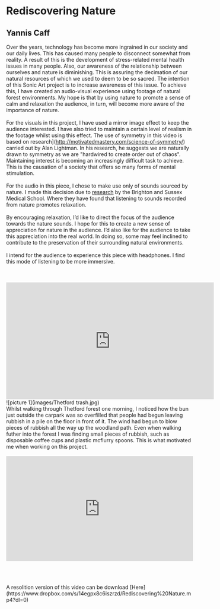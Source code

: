 # Rediscovering Nature
## Yannis Caff

Over the years, technology has become more ingrained in our society and our daily lives. This has caused many people to disconnect somewhat from reality. A result of this is the development of stress-related mental health issues in many people. Also, our awareness of the relationship between ourselves and nature is diminishing. This is assuring the decimation of our natural resources of which we used to deem to be so sacred. The intention of this Sonic Art project is to increase awareness of this issue. To achieve this, I have created an audio-visual experience using footage of natural forest environments. My hope is that by using nature to promote a sense of calm and relaxation the audience, in turn, will become more aware of the importance of nature. <br>
<br>
For the visuals in this project, I have used a mirror image effect to keep the audience interested. I have also tried to maintain a certain level of realism in the footage whilst using this effect. The use of symmetry in this video is based on research](http://motivatedmastery.com/science-of-symmetry/) carried out by Alan Lightman. In his research, he suggests we are naturally drawn to symmetry as we are "hardwired to create order out of chaos". Maintaining interest is becoming an increasingly difficult task to achieve. This is the causation of a society that offers so many forms of mental stimulation.<br>
<br>
For the audio in this piece, I chose to make use only of sounds sourced by nature. I made this decision due to [research](https://www.sciencedaily.com/releases/2017/03/170330132354.htm) by the Brighton and Sussex Medical School. Where they have found that listening to sounds recorded from nature promotes relaxation. <br>
<br>
By encouraging relaxation, I’d like to direct the focus of the audience towards the nature sounds. I hope for this to create a new sense of appreciation for nature in the audience. I’d also like for the audience to take this appreciation into the real world. In doing so, some may feel inclined to contribute to the preservation of their surrounding natural environments.<br>
<br>
I intend for the audience to experience this piece with headphones. I find this mode of listening to be more immersive.<br>
<br>
<br>
<iframe width="560" height="315" src="https://www.youtube.com/embed/aVBvcdGvKHw" frameborder="0" allow="accelerometer; autoplay; encrypted-media; gyroscope; picture-in-picture" allowfullscreen></iframe>
<br>
![picture 1](images/Thetford trash.jpg)
<br>
Whilst walking through Thetford forest one morning, I noticed how the bun just outside the carpark was so overfilled that people had begun leaving rubbish in a pile on the floor in front of it. The wind had begun to blow pieces of rubbish all the way up the woodland path. Even when walking futher into the forest I was finding small pieces of rubbish, such as disposable coffee cups and plastic mcflurry spoons. This is what motivated me when working on this project.<br>
<br>
<div style="left: 0; width: 100%; height: 0; position: relative; padding-bottom: 56.2493%;"><iframe src="https://www.youtube.com/embed/gfg3tKiBgn8" style="border: 0; top: 0; left: 0; width: 100%; height: 100%; position: absolute;" allowfullscreen="" scrolling="no"></iframe></div>
<p><br /></p>
<br>
A resolition version of this video can be download [Here](https://www.dropbox.com/s/14egpx8c6iszrzd/Rediscovering%20Nature.mp4?dl=0)
